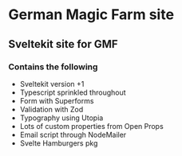 # German Magic Farm site

## Sveltekit site for GMF

### Contains the following

- Sveltekit version +1
- Typescript sprinkled throughout
- Form with Superforms
- Validation with Zod
- Typography using Utopia
- Lots of custom properties from Open Props
- Email script through NodeMailer
- Svelte Hamburgers pkg
